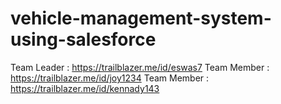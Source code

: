 # vehicle-management-system-using-salesforce
Team Leader : https://trailblazer.me/id/eswas7
Team Member : https://trailblazer.me/id/joy1234
Team Member : https://trailblazer.me/id/kennady143
